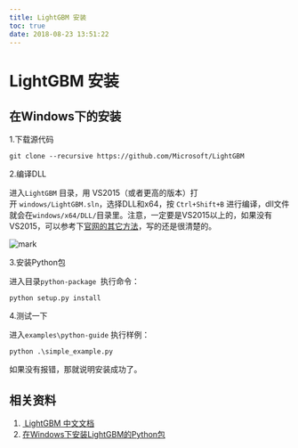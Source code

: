 ```yaml
---
title: LightGBM 安装
toc: true
date: 2018-08-23 13:51:22
---
```

# LightGBM 安装


## 在Windows下的安装


1.下载源代码

```
git clone --recursive https://github.com/Microsoft/LightGBM
```

2.编译DLL

进入`LightGBM` 目录，用 VS2015（或者更高的版本）打开 `windows/LightGBM.sln`，选择DLL和x64，按 `Ctrl+Shift+B` 进行编译，dll文件就会在`windows/x64/DLL/`目录里。注意，一定要是VS2015以上的，如果没有VS2015，可以参考下[官网的其它方法](http://lightgbm.apachecn.org/cn/latest/Installation-Guide.html)，写的还是很清楚的。

![mark](http://pacdb2bfr.bkt.clouddn.com/blog/image/180729/cLIi3FLFIf.png?imageslim)

3.安装Python包

进入目录`python-package`  执行命令：


```
python setup.py install
```


4.测试一下

进入`examples\python-guide` 执行样例：


```
python .\simple_example.py
```

如果没有报错，那就说明安装成功了。





## 相关资料

1. [ LightGBM 中文文档](http://lightgbm.apachecn.org/cn/latest/index.html)
2. [在Windows下安装LightGBM的Python包](https://blog.csdn.net/jiaqiangbandongg/article/details/53814663)

